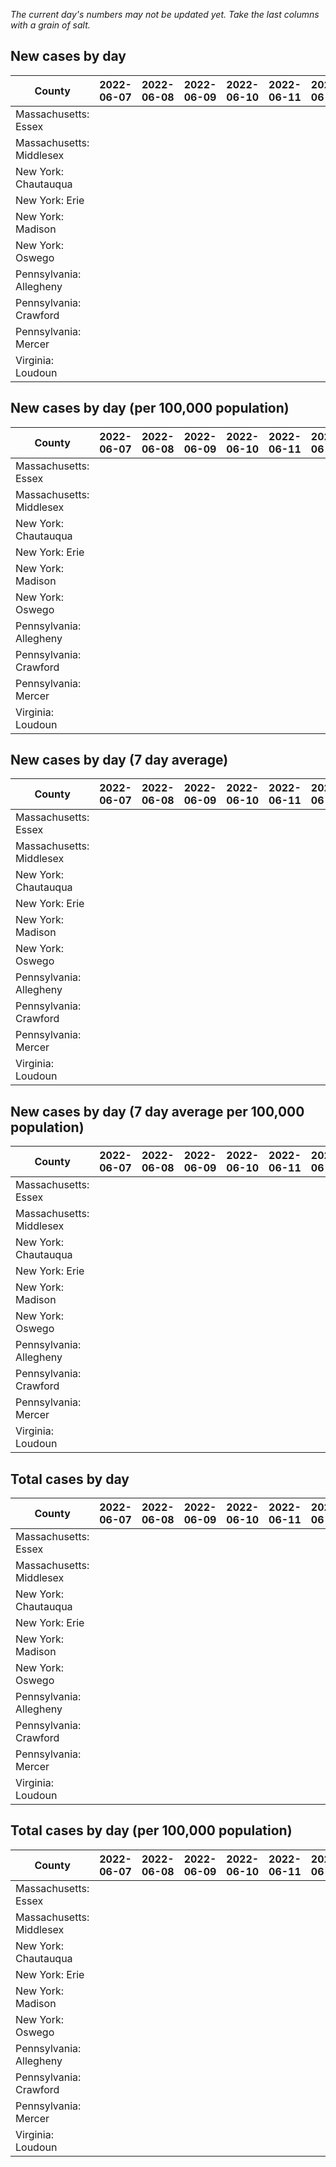 _The current day's numbers may not be updated yet. Take the last columns with a grain of salt._
## New cases by day

| County | 2022-06-07 | 2022-06-08 | 2022-06-09 | 2022-06-10 | 2022-06-11 | 2022-06-12 | 2022-06-13 |
| --- | --- | --- | --- | --- | --- | --- | --- |
| Massachusetts: Essex |  |  |  |  |  |  |  |
| Massachusetts: Middlesex |  |  |  |  |  |  |  |
| New York: Chautauqua |  |  |  |  |  |  |  |
| New York: Erie |  |  |  |  |  |  |  |
| New York: Madison |  |  |  |  |  |  |  |
| New York: Oswego |  |  |  |  |  |  |  |
| Pennsylvania: Allegheny |  |  |  |  |  |  |  |
| Pennsylvania: Crawford |  |  |  |  |  |  |  |
| Pennsylvania: Mercer |  |  |  |  |  |  |  |
| Virginia: Loudoun |  |  |  |  |  |  |  |

## New cases by day (per 100,000 population)

| County | 2022-06-07 | 2022-06-08 | 2022-06-09 | 2022-06-10 | 2022-06-11 | 2022-06-12 | 2022-06-13 |
| --- | --- | --- | --- | --- | --- | --- | --- |
| Massachusetts: Essex |  |  |  |  |  |  |  |
| Massachusetts: Middlesex |  |  |  |  |  |  |  |
| New York: Chautauqua |  |  |  |  |  |  |  |
| New York: Erie |  |  |  |  |  |  |  |
| New York: Madison |  |  |  |  |  |  |  |
| New York: Oswego |  |  |  |  |  |  |  |
| Pennsylvania: Allegheny |  |  |  |  |  |  |  |
| Pennsylvania: Crawford |  |  |  |  |  |  |  |
| Pennsylvania: Mercer |  |  |  |  |  |  |  |
| Virginia: Loudoun |  |  |  |  |  |  |  |

## New cases by day (7 day average)

| County | 2022-06-07 | 2022-06-08 | 2022-06-09 | 2022-06-10 | 2022-06-11 | 2022-06-12 | 2022-06-13 |
| --- | --- | --- | --- | --- | --- | --- | --- |
| Massachusetts: Essex |  |  |  |  |  |  |  |
| Massachusetts: Middlesex |  |  |  |  |  |  |  |
| New York: Chautauqua |  |  |  |  |  |  |  |
| New York: Erie |  |  |  |  |  |  |  |
| New York: Madison |  |  |  |  |  |  |  |
| New York: Oswego |  |  |  |  |  |  |  |
| Pennsylvania: Allegheny |  |  |  |  |  |  |  |
| Pennsylvania: Crawford |  |  |  |  |  |  |  |
| Pennsylvania: Mercer |  |  |  |  |  |  |  |
| Virginia: Loudoun |  |  |  |  |  |  |  |

## New cases by day (7 day average per 100,000 population)

| County | 2022-06-07 | 2022-06-08 | 2022-06-09 | 2022-06-10 | 2022-06-11 | 2022-06-12 | 2022-06-13 |
| --- | --- | --- | --- | --- | --- | --- | --- |
| Massachusetts: Essex |  |  |  |  |  |  |  |
| Massachusetts: Middlesex |  |  |  |  |  |  |  |
| New York: Chautauqua |  |  |  |  |  |  |  |
| New York: Erie |  |  |  |  |  |  |  |
| New York: Madison |  |  |  |  |  |  |  |
| New York: Oswego |  |  |  |  |  |  |  |
| Pennsylvania: Allegheny |  |  |  |  |  |  |  |
| Pennsylvania: Crawford |  |  |  |  |  |  |  |
| Pennsylvania: Mercer |  |  |  |  |  |  |  |
| Virginia: Loudoun |  |  |  |  |  |  |  |

## Total cases by day

| County | 2022-06-07 | 2022-06-08 | 2022-06-09 | 2022-06-10 | 2022-06-11 | 2022-06-12 | 2022-06-13 |
| --- | --- | --- | --- | --- | --- | --- | --- |
| Massachusetts: Essex |  |  |  |  |  |  | 222190 |
| Massachusetts: Middlesex |  |  |  |  |  |  | 372491 |
| New York: Chautauqua |  |  |  |  |  |  | 25670 |
| New York: Erie |  |  |  |  |  |  | 235830 |
| New York: Madison |  |  |  |  |  |  | 14666 |
| New York: Oswego |  |  |  |  |  |  | 29476 |
| Pennsylvania: Allegheny |  |  |  |  |  |  | 285367 |
| Pennsylvania: Crawford |  |  |  |  |  |  | 20739 |
| Pennsylvania: Mercer |  |  |  |  |  |  | 24196 |
| Virginia: Loudoun |  |  |  |  |  |  | 77328 |

## Total cases by day (per 100,000 population)

| County | 2022-06-07 | 2022-06-08 | 2022-06-09 | 2022-06-10 | 2022-06-11 | 2022-06-12 | 2022-06-13 |
| --- | --- | --- | --- | --- | --- | --- | --- |
| Massachusetts: Essex |  |  |  |  |  |  | 28159.7 |
| Massachusetts: Middlesex |  |  |  |  |  |  | 23111.7 |
| New York: Chautauqua |  |  |  |  |  |  | 20228.0 |
| New York: Erie |  |  |  |  |  |  | 25669.9 |
| New York: Madison |  |  |  |  |  |  | 20673.5 |
| New York: Oswego |  |  |  |  |  |  | 24139.1 |
| Pennsylvania: Allegheny |  |  |  |  |  |  | 23466.8 |
| Pennsylvania: Crawford |  |  |  |  |  |  | 24505.8 |
| Pennsylvania: Mercer |  |  |  |  |  |  | 22112.2 |
| Virginia: Loudoun |  |  |  |  |  |  | 18699.1 |
